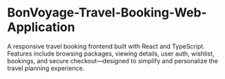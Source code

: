 # BonVoyage-Travel-Booking-Web-Application
A responsive travel booking frontend built with React and TypeScript. Features include browsing packages, viewing details, user auth, wishlist, bookings, and secure checkout—designed to simplify and personalize the travel planning experience.
